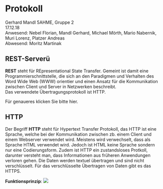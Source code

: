 # Protokoll
Gerhard Mandl 
5AHME, Gruppe 2  
17.12.18  
Anwesend: Nebel Florian, Mandl Gerhard, Michael Mörth, Mario Nabernik, Muri Lorenz, Platzer Andreas  
Abwesend: Moritz Martinak  

## REST-Serverü
__REST__ steht für REpresentational State Transfer. Gemeint ist damit eine Programmierschnittstelle, die sich an den Paradigmen
und Verhalten des Word Wide Web (WWW) orientier und einen Ansatz für die Kommunikation zwischen Client und Server in Netzwerken
beschreibt.  
Das verwendete Übertragungsprotokoll ist HTTP.  

Für genaueres klicken Sie bitte hier.

## HTTP

Der Begriff __HTTP__ steht für Hypertext Transfer Protokoll, das HTTP ist eine Sprache, welche bei der Kommunikation zwischen
zb. einem Client und einem Webserver verwendet wird.
Meistens wird verwechselt, dass als Sprache HTML verwendet wird. Jedoch ist HTML keine Sprache sondern nur eine Codierungsform.
Zudem ist HTTP ein zustandsloses Protkoll, darunter versteht man, dass Informationen aus früheren Anwendungen verloren gehen.
Die Daten werden textuel übertragen und sind nicht verschlüsselt. Für das verschlüsselte Übertragen von Daten gibt es das HTTPS.

__Funktionsprinzip__:
![](https://github.com/HTLMechatronics/m14-5ahme-fivu/blob/mangem13/ServerClient.png)

